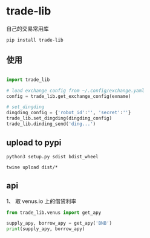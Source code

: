# trade-lib
自己的交易常用库

```
pip install trade-lib
```

## 使用

```python

import trade_lib

# load exchange config from ~/.config/exchange.yaml
config = trade_lib.get_exchange_config(exname)

# set_dingding
dingding_config = {'robot_id':'', 'secret':''}
trade_lib.set_dingding(dingding_config)
trade_lib.dinding_send('ding...')
```

## upload to pypi

```
python3 setup.py sdist bdist_wheel

twine upload dist/*
```


## api

1、 取 venus.io 上的借贷利率
```python
from trade_lib.venus import get_apy

supply_apy, borrow_apy = get_apy('BNB')
print(supply_apy, borrow_apy)

```

